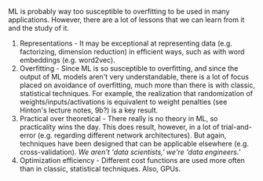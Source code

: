 ML is probably way too susceptible to overfitting to be used in many applications.  However, there are a lot of lessons that we can learn from it and the study of it.

  1. Representations - It may be exceptional at representing data (e.g. factorizing, dimension reduction) in efficient ways, such as with word embeddings (e.g. word2vec).
  2. Overfitting - Since ML is so susceptible to overfitting, and since the output of ML models aren't very understandable, there is a lot of focus placed on avoidance of overfitting, much more than there is with classic, statistical techniques.  For example, the realization that randomization of weights/inputs/activations is equivalent to weight penalties (see Hinton's lecture notes, 9b?) is a key result.
  3. Practical over theoretical - There really is no theory in ML, so practicality wins the day.  This does result, however, in a lot of trial-and-error (e.g. regarding different network architectures).  But again, techniques have been designed that can be applicable elsewhere (e.g. cross-validation).  *We aren't 'data scientists,' we're 'data engineers.'*
  4. Optimization efficiency - Different cost functions are used more often than in classic, statistical techniques.  Also, GPUs.